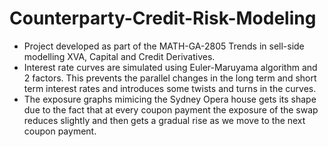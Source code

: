 # Counterparty-Credit-Risk-Modeling
* Project developed as part of the MATH-GA-2805 Trends in sell-side modelling XVA, Capital and Credit Derivatives. 
* Interest rate curves are simulated using Euler-Maruyama algorithm and 2 factors. This prevents the parallel changes in the long term and short term interest rates and introduces some twists and turns in the curves.
* The exposure graphs mimicing the Sydney Opera house gets its shape due to the fact that at every coupon payment the exposure of the swap reduces slightly and then gets a gradual rise as we move to the next coupon payment. 
